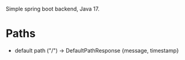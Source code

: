 Simple spring boot backend, Java 17.

# Paths
- default path ("/") -> DefaultPathResponse {message, timestamp}